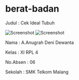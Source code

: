 # berat-badan
Judul : Cek Ideal Tubuh

![Screenshot](https://cloud.githubusercontent.com/assets/22131954/20244527/a3ee0a1e-a9b8-11e6-96e3-70b4d90666e8.JPG)
![Screenshot](https://cloud.githubusercontent.com/assets/22131954/20244528/a3f0aa62-a9b8-11e6-9338-5ed2efb12881.JPG)

Nama : A.Anugrah Deni Dewanta

Kelas : XI RPL 4

No.Absen : 06

Sekolah : SMK Telkom Malang

